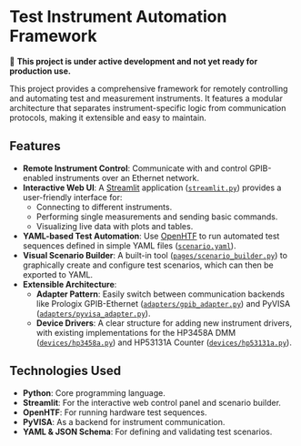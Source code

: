 # Test Instrument Automation Framework

🚧 **This project is under active development and not yet ready for production use.**

This project provides a comprehensive framework for remotely controlling and automating test and measurement instruments. It features a modular architecture that separates instrument-specific logic from communication protocols, making it extensible and easy to maintain.

## Features

*   **Remote Instrument Control**: Communicate with and control GPIB-enabled instruments over an Ethernet network.
*   **Interactive Web UI**: A [Streamlit](https://streamlit.io/) application ([`streamlit.py`](d:\Programming\test-instrument-automation\streamlit.py)) provides a user-friendly interface for:
    *   Connecting to different instruments.
    *   Performing single measurements and sending basic commands.
    *   Visualizing live data with plots and tables.
*   **YAML-based Test Automation**: Use [OpenHTF](https://github.com/google/openhtf) to run automated test sequences defined in simple YAML files ([`scenario.yaml`](d:\Programming\test-instrument-automation\scenario.yaml)).
*   **Visual Scenario Builder**: A built-in tool ([`pages/scenario_builder.py`](d:\Programming\test-instrument-automation\pages\scenario_builder.py)) to graphically create and configure test scenarios, which can then be exported to YAML.
*   **Extensible Architecture**:
    *   **Adapter Pattern**: Easily switch between communication backends like Prologix GPIB-Ethernet ([`adapters/gpib_adapter.py`](d:\Programming\test-instrument-automation\adapters\gpib_adapter.py)) and PyVISA ([`adapters/pyvisa_adapter.py`](d:\Programming\test-instrument-automation\adapters\pyvisa_adapter.py)).
    *   **Device Drivers**: A clear structure for adding new instrument drivers, with existing implementations for the HP3458A DMM ([`devices/hp3458a.py`](d:\Programming\test-instrument-automation\devices\hp3458a.py)) and HP53131A Counter ([`devices/hp53131a.py`](d:\Programming\test-instrument-automation\devices\hp53131a.py)).

## Technologies Used

*   **Python**: Core programming language.
*   **Streamlit**: For the interactive web control panel and scenario builder.
*   **OpenHTF**: For running hardware test sequences.
*   **PyVISA**: As a backend for instrument communication.
*   **YAML & JSON Schema**: For defining and validating test scenarios.